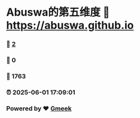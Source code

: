 # Abuswa的第五维度 :link: https://abuswa.github.io 
### :page_facing_up: [2](https://abuswa.github.io/tag.html) 
### :speech_balloon: 0 
### :hibiscus: 1763 
### :alarm_clock: 2025-06-01 17:09:01 
### Powered by :heart: [Gmeek](https://github.com/Meekdai/Gmeek)
